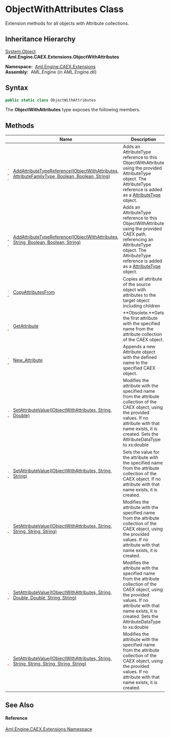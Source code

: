 ObjectWithAttributes Class
==========================
Extension methods for all objects with Attribute collections.


Inheritance Hierarchy
---------------------
[System.Object][1]  
  **Aml.Engine.CAEX.Extensions.ObjectWithAttributes**  

  **Namespace:**  [Aml.Engine.CAEX.Extensions][2]  
  **Assembly:**  AML.Engine (in AML.Engine.dll)

Syntax
------

```csharp
public static class ObjectWithAttributes
```

The **ObjectWithAttributes** type exposes the following members.


Methods
-------

                                                | Name                                                                                                 | Description                                                                                                                                                                                                               
----------------------------------------------- | ---------------------------------------------------------------------------------------------------- | ------------------------------------------------------------------------------------------------------------------------------------------------------------------------------------------------------------------------- 
![Public method]![Static member]![Code example] | [AddAttributeTypeReference(IObjectWithAttributes, AttributeFamilyType, Boolean, Boolean, String)][3] | Adds an AttributeType reference to this ObjectWithAttribute using the provided AttributeType object. The AttributeType reference is added as a [AttributeType][4] object.                                                 
![Public method]![Static member]![Code example] | [AddAttributeTypeReference(IObjectWithAttributes, String, Boolean, Boolean, String)][5]              | Adds an AttributeType reference to this ObjectWithAttribute using the provided CAEX path, referencing an AttributeType object. The AttributeType reference is added as a [AttributeType][4] object.                       
![Public method]![Static member]                | [CopyAttributesFrom][6]                                                                              | Copies all attribute of the source object with attributes to the target object including children                                                                                                                         
![Public method]![Static member]                | [GetAttribute][7]                                                                                    | **Obsolete.**Gets the first attribute with the specified name from the attribute collection of the CAEX object.                                                                                                           
![Public method]![Static member]                | [New_Attribute][8]                                                                                   | Appends a new Attribute object with the defined name to the specified CAEX object.                                                                                                                                        
![Public method]![Static member]                | [SetAttributeValue(IObjectWithAttributes, String, Double)][9]                                        | Modifies the attribute with the specified name from the attribute collection of the CAEX object, using the provided values. If no attribute with that name exists, it is created. Sets the AttributeDataType to xs:double 
![Public method]![Static member]                | [SetAttributeValue(IObjectWithAttributes, String, String)][10]                                       | Sets the value for the attribute with the specified name from the attribute collection of the CAEX object. If no attribute with that name exists, it is created.                                                          
![Public method]![Static member]                | [SetAttributeValue(IObjectWithAttributes, String, String, String, String)][11]                       | Modifies the attribute with the specified name from the attribute collection of the CAEX object, using the provided values. If no attribute with that name exists, it is created.                                         
![Public method]![Static member]                | [SetAttributeValue(IObjectWithAttributes, String, Double, Double, String, String)][12]               | Modifies the attribute with the specified name from the attribute collection of the CAEX object, using the provided values. If no attribute with that name exists, it is created. Sets the AttributeDataType to xs:double 
![Public method]![Static member]                | [SetAttributeValue(IObjectWithAttributes, String, String, String, String, String, String)][13]       | Modifies the attribute with the specified name from the attribute collection of the CAEX object, using the provided values. If no attribute with that name exists, it is created.                                         


See Also
--------

#### Reference
[Aml.Engine.CAEX.Extensions Namespace][2]  

[1]: https://docs.microsoft.com/dotnet/api/system.object
[2]: ../README.md
[3]: AddAttributeTypeReference.md
[4]: ../../Aml.Engine.CAEX/AttributeType/README.md
[5]: AddAttributeTypeReference_1.md
[6]: CopyAttributesFrom.md
[7]: GetAttribute.md
[8]: New_Attribute.md
[9]: SetAttributeValue.md
[10]: SetAttributeValue_2.md
[11]: SetAttributeValue_3.md
[12]: SetAttributeValue_1.md
[13]: SetAttributeValue_4.md
[14]: https://www.automationml.org
[15]: ../../icons/logoShade.png
[Public method]: ../../icons/pubmethod.gif "Public method"
[Static member]: ../../icons/static.gif "Static member"
[Code example]: ../../icons/CodeExample.png "Code example"